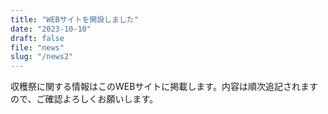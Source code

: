 ```yaml
---
title: "WEBサイトを開設しました"
date: "2023-10-10"
draft: false
file: "news"
slug: "/news2"
---
```

収穫祭に関する情報はこのWEBサイトに掲載します。内容は順次追記されますので、ご確認よろしくお願いします。

